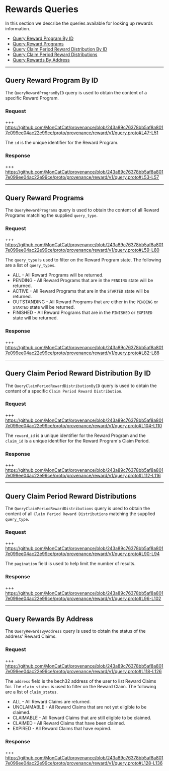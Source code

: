 <!--
order: 5
-->

# Rewards Queries
In this section we describe the queries available for looking up rewards information.

<!-- TOC 2 -->
  - [Query Reward Program By ID](#query-reward-program-by-id)
  - [Query Reward Programs](#query-reward-programs)
  - [Query Claim Period Reward Distribution By ID](#query-claim-period-reward-distribution-by-id)
  - [Query Claim Period Reward Distributions](#query-claim-period-reward-distributions)
  - [Query Rewards By Address](#query-rewards-by-address)


---
## Query Reward Program By ID
The `QueryRewardProgramByID` query is used to obtain the content of a specific Reward Program.

### Request
+++ https://github.com/MonCatCat/provenance/blob/243a89c76378bb5af8a8017e099ee04ac22e99ce/proto/provenance/reward/v1/query.proto#L47-L51

The `id` is the unique identifier for the Reward Program.

### Response
+++ https://github.com/MonCatCat/provenance/blob/243a89c76378bb5af8a8017e099ee04ac22e99ce/proto/provenance/reward/v1/query.proto#L53-L57


---
## Query Reward Programs
The `QueryRewardPrograms` query is used to obtain the content of all Reward Programs matching the supplied `query_type`.

### Request
+++ https://github.com/MonCatCat/provenance/blob/243a89c76378bb5af8a8017e099ee04ac22e99ce/proto/provenance/reward/v1/query.proto#L59-L80

The `query_type` is used to filter on the Reward Program state. The following are a list of `query_types`.
* ALL - All Reward Programs will be returned.
* PENDING - All Reward Programs that are in the `PENDING` state will be returned.
* ACTIVE - All Reward Programs that are in the `STARTED` state will be returned.
* OUTSTANDING - All Reward Programs that are either in the `PENDING` or `STARTED` state will be returned.
* FINISHED - All Reward Programs that are in the `FINISHED` or `EXPIRED` state will be returned.

### Response
+++ https://github.com/MonCatCat/provenance/blob/243a89c76378bb5af8a8017e099ee04ac22e99ce/proto/provenance/reward/v1/query.proto#L82-L88


---
## Query Claim Period Reward Distribution By ID
The `QueryClaimPeriodRewardDistributionByID` query is used to obtain the content of a specific `Claim Period Reward Distribution`.

### Request
+++ https://github.com/MonCatCat/provenance/blob/243a89c76378bb5af8a8017e099ee04ac22e99ce/proto/provenance/reward/v1/query.proto#L104-L110

The `reward_id` is a unique identifier for the Reward Program and the `claim_id` is a unique identifier for the Reward Program's Claim Period.

### Response
+++ https://github.com/MonCatCat/provenance/blob/243a89c76378bb5af8a8017e099ee04ac22e99ce/proto/provenance/reward/v1/query.proto#L112-L116


---
## Query Claim Period Reward Distributions
The `QueryClaimPeriodRewardDistributions` query is used to obtain the content of all `Claim Period Reward Distributions` matching the supplied `query_type`.

### Request
+++ https://github.com/MonCatCat/provenance/blob/243a89c76378bb5af8a8017e099ee04ac22e99ce/proto/provenance/reward/v1/query.proto#L90-L94

The `pagination` field is used to help limit the number of results.

### Response
+++ https://github.com/MonCatCat/provenance/blob/243a89c76378bb5af8a8017e099ee04ac22e99ce/proto/provenance/reward/v1/query.proto#L96-L102


---
## Query Rewards By Address
The `QueryRewardsByAddress` query is used to obtain the status of the address' Reward Claims.

### Request
+++ https://github.com/MonCatCat/provenance/blob/243a89c76378bb5af8a8017e099ee04ac22e99ce/proto/provenance/reward/v1/query.proto#L118-L126

The `address` field is the bech32 address of the user to list Reward Claims for. The `claim_status` is used to filter on the Reward Claim. The following are a list of `claim_status`.
* ALL - All Reward Claims are returned.
* UNCLAIMABLE - All Reward Claims that are not yet eligible to be claimed.
* CLAIMABLE - All Reward Claims that are still eligible to be claimed.
* CLAIMED - All Reward Claims that have been claimed.
* EXPIRED - All Reward Claims that have expired.

### Response
+++ https://github.com/MonCatCat/provenance/blob/243a89c76378bb5af8a8017e099ee04ac22e99ce/proto/provenance/reward/v1/query.proto#L128-L136
